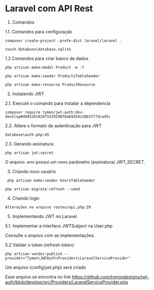 # Laravel com API Rest

1. Comandos

1.1. Comandos para configuração

`composer create-project -prefe-dist laravel/laravel .`

`touch database\database.sqlite`

1.2 Comandos para criar banco de dados

`php artisan make:model Product -m -f`

`php artisan make:seeder ProductsTableSeeder`

`php artisan make:resource ProductResource`

2. Instalando JWT

2.1. Execute o comando para instalar a dependencia

` composer require tymon/jwt-auth:dev-develop#d4d5261826f5529198f0a69354c28b3f77dcad5c `

2.2. Altere o formato de autenticação para JWT

` database\auth.php:45 `

2.3. Gerando assinatura

` php artisan jwt:secret `

O arquivo .env possui um novo parâmetro (assinatura) JWT_SECRET.

3. Criando novo usuário

` php artisan make:seeder UsersTableSeeder`

` php artisan migrate:refresh --seed `

4. Criando login

` Alterações no arquivo routes/api.php:29 `

5. Implementando JWT no Laravel

5.1. Implementar a interface JWTSubject na User.php

Consulte o arquivo com as implementações.

5.2 Validar o token (refresh token)

` php artisan vendor:publish --provider="Tymon\JWTAuth\Providers\LaravelServiceProvider" `

Um arquivo (config\jwt.php) será criado

Esse arquivo se encontra no link https://github.com/tymondesigns/jwt-auth/blob/develop/src/Providers/LaravelServiceProvider.php